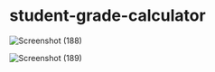 # student-grade-calculator


![Screenshot (188)](https://user-images.githubusercontent.com/91784572/211360145-bd7f3e07-bf90-4874-adb6-696e9bdb0089.png)



![Screenshot (189)](https://user-images.githubusercontent.com/91784572/211360170-1909cfe5-49ba-4e42-8e04-2ad1d91b7602.png)
